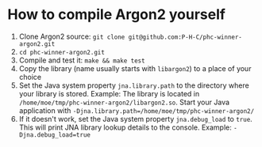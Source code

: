 # How to compile Argon2 yourself

1. Clone Argon2 source: `git clone git@github.com:P-H-C/phc-winner-argon2.git`
2. `cd phc-winner-argon2.git`
3. Compile and test it: `make && make test`
4. Copy the library (name usually starts with `libargon2`) to a place of your choice
5. Set the Java system property `jna.library.path` to the directory where your library is stored. Example: The library is located in `/home/moe/tmp/phc-winner-argon2/libargon2.so`. Start your Java application with `-Djna.library.path=/home/moe/tmp/phc-winner-argon2/`
6. If it doesn't work, set the Java system property `jna.debug_load` to `true`. This will print JNA library lookup details to the console. Example: `-Djna.debug_load=true`
